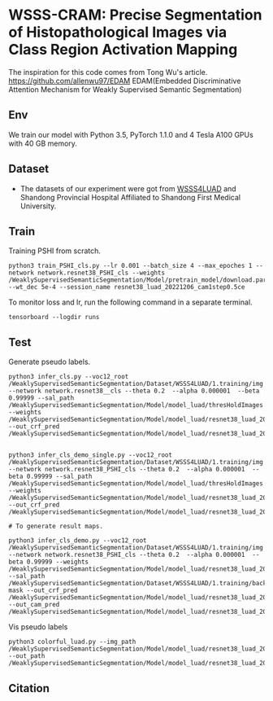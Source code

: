 # WSSS-CRAM: Precise Segmentation of Histopathological Images via Class Region Activation Mapping

The inspiration for this code comes from Tong Wu's article.
https://github.com/allenwu97/EDAM EDAM(Embedded Discriminative Attention Mechanism for Weakly Supervised Semantic Segmentation)

## Env
We train our model with Python 3.5, PyTorch 1.1.0 and 4 Tesla A100 GPUs with 40 GB memory.
 
## Dataset
  * The datasets of our experiment were got from [WSSS4LUAD](https://wsss4luad.grand-challenge.org/) and Shandong Provincial Hospital Affiliated to Shandong First Medical University.

## Train
Training PSHI from scratch.
```
python3 train_PSHI_cls.py --lr 0.001 --batch_size 4 --max_epoches 1 --network network.resnet38_PSHI_cls --weights /WeaklySupervisedSemanticSegmentation/Model/pretrain_model/download.params --wt_dec 5e-4 --session_name resnet38_luad_20221206_cam1step0.5ce

```

To monitor loss and lr, run the following command in a separate terminal.
```
tensorboard --logdir runs
```


## Test
Generate pseudo labels.
 ```
python3 infer_cls.py --voc12_root /WeaklySupervisedSemanticSegmentation/Dataset/WSSS4LUAD/1.training/img --network network.resnet38__cls --theta 0.2  --alpha 0.000001  --beta 0.99999 --sal_path /WeaklySupervisedSemanticSegmentation/Model/model_luad/thresHoldImages --weights /WeaklySupervisedSemanticSegmentation/Model/model_luad/resnet38_luad_20221206_cam1step1ce/5.pth --out_crf_pred /WeaklySupervisedSemanticSegmentation/Model/model_luad/resnet38_luad_20221206_cam1step1ce/out_crf_pred25_copy13_20230226


python3 infer_cls_demo_single.py --voc12_root /WeaklySupervisedSemanticSegmentation/Dataset/WSSS4LUAD/1.training/img --network network.resnet38_PSHI_cls --theta 0.2  --alpha 0.000001  --beta 0.99999 --sal_path /WeaklySupervisedSemanticSegmentation/Model/model_luad/thresHoldImages --weights /WeaklySupervisedSemanticSegmentation/Model/model_luad/resnet38_luad_20221206_cam1step1ce/5.pth --out_crf_pred /WeaklySupervisedSemanticSegmentation/Model/model_luad/resnet38_luad_20221206_cam1step1ce/out_crf_pred25_copy13_20230226

# To generate result maps.

python3 infer_cls_demo.py --voc12_root /WeaklySupervisedSemanticSegmentation/Dataset/WSSS4LUAD/1.training/img --network network.resnet38_PSHI_cls --theta 0.2  --alpha 0.000001  --beta 0.99999 --weights /WeaklySupervisedSemanticSegmentation/Model/model_luad/resnet38_luad_20221206_cam1step1ce/5.pth --sal_path /WeaklySupervisedSemanticSegmentation/Dataset/WSSS4LUAD/1.training/background-mask --out_crf_pred /WeaklySupervisedSemanticSegmentation/Model/model_luad/resnet38_luad_20221206_cam1step1ce/out_crf_pred25_copy13_20230226_wsss4luad --out_cam_pred /WeaklySupervisedSemanticSegmentation/Model/model_luad/resnet38_luad_20221206_cam1step1ce/out_crf_pred25_copy13_20230226_wsss4luad

 ```
 
Vis pseudo labels 
 ```
python3 colorful_luad.py --img_path /WeaklySupervisedSemanticSegmentation/Model/model_luad/resnet38_luad_20221206_cam1step1ce/out_crf_pred25_copy13_20230226 --out_path /WeaklySupervisedSemanticSegmentation/Model/model_luad/resnet38_luad_20221206_cam1step1ce/out_crf_pred25_copy13_20230226_wsss4luad
 ```


## Citation


